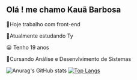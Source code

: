 
## Olá ! me chamo Kauã Barbosa
<p>💛Hoje trabalho com front-end
<p>📒Atualmente estudando Ty
<p>😀 Tenho 19 anos 
<p>📒Cursando Análise e Desenvlvimento de Sistemas 
<div>


![Anurag's GitHub stats](https://github-readme-stats.vercel.app/api?username=Barnosa&show_icons=true&theme=radical)
[![Top Langs](https://github-readme-stats.vercel.app/api/top-langs/?username=anuraghazra&layout=donut)](https://github.com/Barnosa/github-readme-stats)
<div>
<center>

